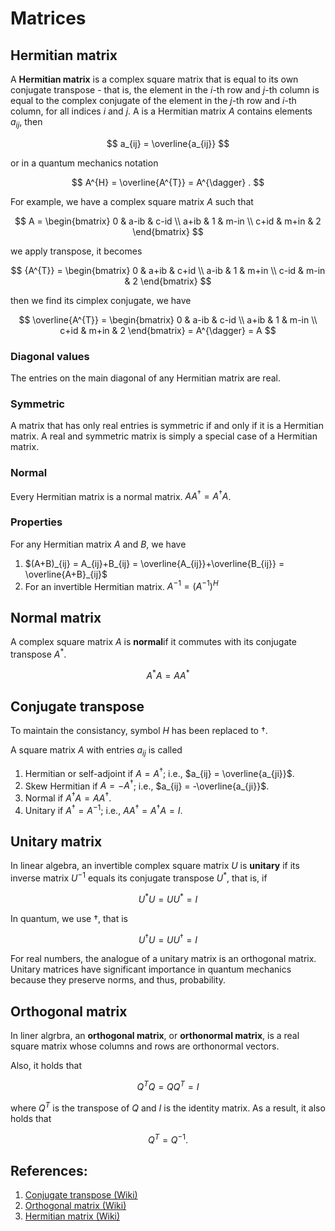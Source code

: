 # Matrices

## Hermitian matrix

A **Hermitian matrix** is a complex square matrix that is equal to its own conjugate transpose - that is, the element in the $i$-th row and $j$-th column is equal to the complex conjugate of the element in the $j$-th row and $i$-th column, for all indices $i$ and $j$. A is a Hermitian matrix $A$ contains elements $a_{ij}$, then 

$$
a_{ij} = \overline{a_{ij}}
$$

or in a quantum mechanics notation

$$
A^{H} = \overline{A^{T}} = A^{\dagger} .
$$

For example, we have a complex square matrix $A$ such that

$$
A = 
\begin{bmatrix}
0 & a-ib & c-id \\
a+ib & 1 & m-in \\
c+id & m+in & 2
\end{bmatrix}
$$

we apply transpose, it becomes

$$
{A^{T}} =
\begin{bmatrix}
0 & a+ib & c+id \\
a-ib & 1 & m+in \\
c-id & m-in & 2
\end{bmatrix} 
$$

then we find its cimplex conjugate, we have 

$$
\overline{A^{T}} =
\begin{bmatrix}
0 & a-ib & c-id \\
a+ib & 1 & m-in \\
c+id & m+in & 2
\end{bmatrix} 
= A^{\dagger} = A
$$

### Diagonal values 
The entries on the main diagonal of any Hermitian matrix are real.

### Symmetric 
A matrix that has only real entries is symmetric if and only if it is a Hermitian matrix. A real and symmetric matrix is simply a special case of a Hermitian matrix.

### Normal 
Every Hermitian matrix is a normal matrix. $AA^{\dagger} = A^{\dagger}A$.

### Properties
For any Hermitian matrix $A$ and $B$, we have 

1. $(A+B)_{ij} = A_{ij}+B_{ij} = \overline{A_{ij}}+\overline{B_{ij}} = \overline{A+B}_{ij}$ 
2. For an invertible Hermitian matrix. $A^{-1} = (A^{-1})^{H}$


## Normal matrix 
A complex square matrix $A$ is **normal**if it commutes with its conjugate transpose $A^{*}$. 

$$
A^{*}A = AA^{*}
$$

## Conjugate transpose

To maintain the consistancy, symbol $H$ has been replaced to $\dagger$.

A square matrix $A$ with entries $a_{ij}$ is called 

1. Hermitian or self-adjoint if $A = A^{\dagger}$; i.e., $a_{ij} = \overline{a_{ji}}$.
2. Skew Hermitian if $A = -A^{\dagger}$; i.e., $a_{ij} = -\overline{a_{ji}}$.
3. Normal if $A^{\dagger}A = AA^{\dagger}$.
4. Unitary if $A^{\dagger} = A^{-1}$; i.e., $AA^{\dagger} = A^{\dagger}A = I$.

## Unitary matrix 

In linear algebra, an invertible complex square matrix $U$ is **unitary** if its inverse matrix $U^{-1}$ equals its conjugate transpose $U^{*}$, that is, if 

$$
U^{*}U = UU^{*} = I
$$

In quantum, we use $\dagger$, that is

$$
U^{\dagger}U = UU^{\dagger} = I
$$

For real numbers, the analogue of a unitary matrix is an orthogonal matrix. Unitary matrices have significant importance in quantum mechanics because they preserve norms, and thus, probability.

## Orthogonal matrix
 
In liner algrbra, an **orthogonal matrix**, or **orthonormal matrix**, is a real square matrix whose columns and rows are orthonormal vectors.

Also, it holds that 

$$
Q^{T}Q = QQ^{T} = I
$$

where $Q^{T}$ is the transpose of $Q$ and $I$ is the identity matrix. As a result, it also holds that

$$
Q^{T} = Q^{-1}.
$$

## References:
1. [Conjugate transpose (Wiki)](https://en.wikipedia.org/wiki/Conjugate_transpose)
2. [Orthogonal matrix (Wiki)](https://en.wikipedia.org/wiki/Orthogonal_matrix)
3. [Hermitian matrix (Wiki)](https://en.wikipedia.org/wiki/Hermitian_matrix)